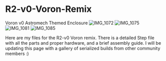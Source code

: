 # R2-v0-Voron-Remix
Voron v0 Astromech Themed Enclosure
![IMG_1072](https://user-images.githubusercontent.com/71520237/208253271-820c804a-ca5f-4c99-94da-fed0c7063883.jpeg)
![IMG_1075](https://user-images.githubusercontent.com/71520237/208253274-7847c8d2-28b8-4067-9a8b-06a9b40a917d.jpeg)
![IMG_1081](https://user-images.githubusercontent.com/71520237/208253277-3c1e239b-f13d-4f30-bd95-863b1736eb4d.jpeg)
![IMG_1085](https://user-images.githubusercontent.com/71520237/208253285-89d0a1ec-b721-42ce-a092-c0eb5de10500.jpeg)

Here are my files for the R2-v0 Voron remix.  There is a detailed Step file with all the parts and proper hardware, and a brief assembly guide.  I will be updating this page with a gallery of serialized builds from other community members :)
